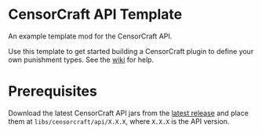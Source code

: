 # CensorCraft API Template
An example template mod for the CensorCraft API.

Use this template to get started building a CensorCraft plugin to define your own punishment types. See the [wiki](https://github.com/FreshSupaSulley/CensorCraft/wiki/plugin) for help.

# Prerequisites
Download the latest CensorCraft API jars from the [latest release](https://github.com/FreshSupaSulley/CensorCraft/releases/latest) and place them at `libs/censorcraft/api/X.X.X`, where `X.X.X` is the API version.
